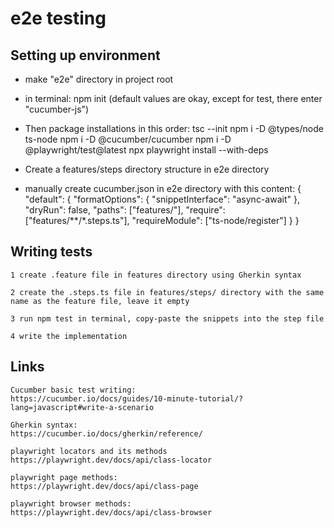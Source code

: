 # e2e testing

## Setting up environment

- make "e2e" directory in project root

- in terminal: npm init (default values are okay, except for test, there enter "cucumber-js")

- Then package installations in this order:
  tsc --init
  npm i -D @types/node ts-node
  npm i -D @cucumber/cucumber
  npm i -D @playwright/test@latest
  npx playwright install --with-deps

- Create a features/steps directory structure in e2e directory

- manually create cucumber.json in e2e directory with this content:
  {
  "default": {
  "formatOptions": {
  "snippetInterface": "async-await"
  },
  "dryRun": false,
  "paths": ["features/"],
  "require": ["features/**/*.steps.ts"],
  "requireModule": ["ts-node/register"]
  }
  }

## Writing tests

    1 create .feature file in features directory using Gherkin syntax

    2 create the .steps.ts file in features/steps/ directory with the same name as the feature file, leave it empty

    3 run npm test in terminal, copy-paste the snippets into the step file

    4 write the implementation

## Links

    Cucumber basic test writing:
    https://cucumber.io/docs/guides/10-minute-tutorial/?lang=javascript#write-a-scenario

    Gherkin syntax:
    https://cucumber.io/docs/gherkin/reference/

    playwright locators and its methods
    https://playwright.dev/docs/api/class-locator

    playwright page methods:
    https://playwright.dev/docs/api/class-page

    playwright browser methods:
    https://playwright.dev/docs/api/class-browser
